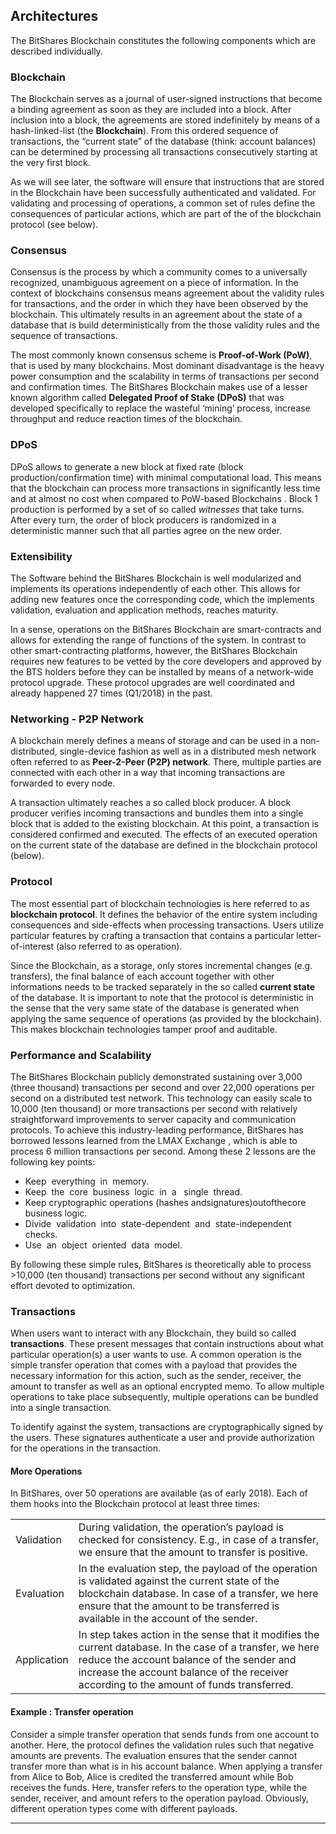 ## Architectures

The BitShares Blockchain constitutes the following components which are described individually.

### Blockchain

The Blockchain serves as a journal of user-signed instructions that become a binding agreement as soon as they are included into a block. After inclusion into a block, the agreements are stored indefinitely by means of a hash-linked-list (the **Blockchain**). From this ordered sequence of transactions, the “current state” of the database (think: account balances) can be determined by processing all transactions consecutively starting at the very first block.

As we will see later, the software will ensure that instructions that are stored in the Blockchain have been successfully authenticated and validated. For validating and processing of operations, a common set of rules define the consequences of particular actions, which are part of the of the blockchain protocol (see below).

### Consensus

Consensus is the process by which a community comes to a universally recognized, unambiguous agreement on a piece of information. In the context of blockchains consensus means agreement about the validity rules for transactions, and the order in which they have been observed by the blockchain. This ultimately results in an agreement about the state of a database that is build deterministically from the those validity rules and the sequence of transactions.

The most commonly known consensus scheme is **Proof-of-Work (PoW)**, that is used by many blockchains. Most dominant disadvantage is the heavy power consumption and the scalability in terms of transactions per second and confirmation times. The BitShares Blockchain makes use of a lesser known algorithm called **Delegated Proof of Stake (DPoS)** that was developed specifically to replace the wasteful ‘mining’ process, increase throughput and reduce reaction times of the blockchain.

### DPoS

DPoS allows to generate a new block at fixed rate (block production/confirmation time) with minimal computational load. This means that the blockchain can process more transactions in significantly less time and at almost no cost when compared to PoW-based Blockchains . Block 1 production is performed by a set of so called *witnesses* that take turns. After every turn, the order of block producers is randomized in a deterministic manner such that all parties agree on the new order.

### Extensibility

The Software behind the BitShares Blockchain is well modularized and implements its operations independently of each other. This allows for adding new features once the corresponding code, which the implements validation, evaluation and application methods, reaches maturity.

In a sense, operations on the BitShares Blockchain are smart-contracts and allows for extending the range of functions of the system. In contrast to other smart-contracting platforms, however, the BitShares Blockchain requires new features to be vetted by the core developers and approved by the BTS holders before they can be installed by means of a network-wide protocol upgrade. These protocol upgrades are well coordinated and already happened 27 times (Q1/2018) in the past.

### Networking - P2P Network

A blockchain merely defines a means of storage and can be used in a non-distributed, single-device fashion as well as in a distributed mesh network often referred to as **Peer-2-Peer (P2P) network**. There, multiple parties are connected with each other in a way that incoming transactions are forwarded to every node.

A transaction ultimately reaches a so called block producer. A block producer verifies incoming transactions and bundles them into a single block that is added to the existing blockchain. At this point, a transaction is considered confirmed and executed. The effects of an executed operation on the current state of the database are defined in the blockchain protocol (below).

### Protocol

The most essential part of blockchain technologies is here referred to as **blockchain protocol**. It defines the behavior of the entire system including consequences and side-effects when processing transactions. Users utilize particular features by crafting a transaction that contains a particular letter-of-interest (also referred to as operation).

Since the Blockchain, as a storage, only stores incremental changes (e.g. transfers), the final balance of each account together with other informations needs to be tracked separately in the so called **current state** of the database. It is important to note that the protocol is deterministic in the sense that the very same state of the database is generated when applying the same sequence of operations (as provided by the blockchain). This makes blockchain technologies tamper proof and auditable.

### Performance and Scalability

The BitShares Blockchain publicly demonstrated sustaining over 3,000 (three thousand) transactions per second and over 22,000 operations per second on a distributed test network. This technology can easily scale to 10,000 (ten thousand) or more transactions per second with relatively straightforward improvements to server  capacity and communication  protocols. To achieve this industry-leading performance, BitShares has borrowed lessons learned from the LMAX Exchange , which is able to process 6 million transactions per second. Among these 2 lessons are the following  key  points:

- Keep​ ​ everything​ ​ in​ ​ memory.
- Keep​ ​ the​ ​ core​ ​ business​ ​ logic​ ​ in​ ​ a ​ ​ single​ ​ thread.
- Keep​​ cryptographic​​ operations​​ (hashes​​ and​​ signatures)​​out​​of​​the​​core​​business​​ logic.
- Divide​ ​ validation​ ​ into​ ​ state-dependent​ ​ and​ ​ state-independent​ ​ checks.
- Use​ ​ an​ ​ object​ ​ oriented​ ​ data​ ​ model.



By following these simple rules, BitShares is theoretically able to process >10,000 (ten thousand) transactions per second without any significant effort  devoted to  optimization.

### Transactions

When users want to interact with any Blockchain, they build so called **transactions**. These present messages that contain instructions about what particular operation(s) a user wants to use. A common operation is the simple transfer operation that comes with a payload that provides the necessary information for this action, such as the sender, receiver, the amount to transfer as well as an optional encrypted memo. To allow multiple operations to take place subsequently, multiple operations can be bundled into a single transaction.

To identify against the system, transactions are cryptographically signed by the users. These signatures authenticate a user and provide authorization for the operations in the transaction.

#### More Operations

In BitShares, over 50 operations are available (as of early 2018). Each of them hooks into the Blockchain protocol at least three times:

|   |   |
|---|---|
|Validation 	|During validation, the operation’s payload is checked for consistency. E.g., in case of a transfer, we ensure that the amount to transfer is positive.|
|Evaluation 	|In the evaluation step, the payload of the operation is validated against the current state of the blockchain database. In case of a transfer, we here ensure that the amount to be transferred is available in the account of the sender.|
|Application 	|In step takes action in the sense that it modifies the current database. In the case of a transfer, we here reduce the account balance of the sender and increase the account balance of the receiver according to the amount of funds transferred.|


#### Example : Transfer operation

Consider a simple transfer operation that sends funds from one account to another. Here, the protocol defines the validation rules such that negative amounts are prevents. The evaluation ensures that the sender cannot transfer more than what is in his account balance. When applying a transfer from Alice to Bob, Alice is credited the transferred amount while Bob receives the funds. Here, transfer refers to the operation type, while the sender, receiver, and amount refers to the operation ​payload. Obviously, different operation types come with different payloads.



***

